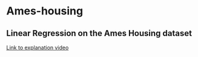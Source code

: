 # Ames-housing
Linear Regression on the Ames Housing dataset
---
[Link to explanation video]([https://drive.google.com/file/d/1rNxNUvhsV7Wx3rkIY9LKW97vws/view?usp=drive_link](https://drive.google.com/file/d/1v0pmQ8iC01TK-goumLiNwNWxEhZqebAj/view?usp=sharing)https://drive.google.com/file/d/1v0pmQ8iC01TK-goumLiNwNWxEhZqebAj/view?usp=sharing)
